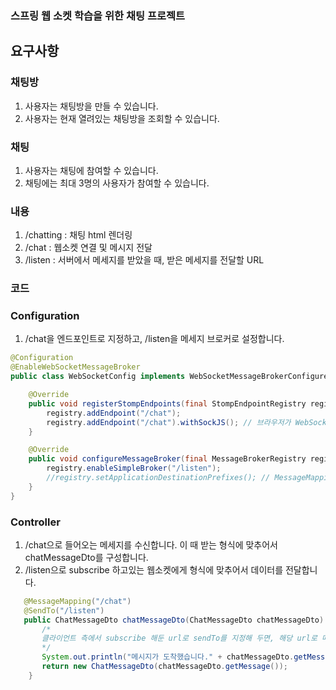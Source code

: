 ### 스프링 웹 소켓 학습을 위한 채팅 프로젝트

## 요구사항

### 채팅방
1. 사용자는 채팅방을 만들 수 있습니다.
2. 사용자는 현재 열려있는 채팅방을 조회할 수 있습니다.

### 채팅
1. 사용자는 채팅에 참여할 수 있습니다.
2. 채팅에는 최대 3명의 사용자가 참여할 수 있습니다.

### 내용
1. /chatting : 채팅 html 렌더링
2. /chat : 웹소켓 연결 및 메시지 전달
3. /listen : 서버에서 메세지를 받았을 때, 받은 메세지를 전달할 URL 

### 코드
### Configuration
1. /chat을 엔드포인트로 지정하고, /listen을 메세지 브로커로 설정합니다.
``` Java
@Configuration
@EnableWebSocketMessageBroker
public class WebSocketConfig implements WebSocketMessageBrokerConfigurer {

    @Override
    public void registerStompEndpoints(final StompEndpointRegistry registry) {
        registry.addEndpoint("/chat");
        registry.addEndpoint("/chat").withSockJS(); // 브라우저가 WebSocket을 지원하지 않는 경우 대체 메시징 옵션 사용
    }

    @Override
    public void configureMessageBroker(final MessageBrokerRegistry registry) {
        registry.enableSimpleBroker("/listen");
        //registry.setApplicationDestinationPrefixes(); // MessageMapping에 접두어 넣을 수 있음.
    }
}
```



### Controller
1. /chat으로 들어오는 메세지를 수신합니다. 이 때 받는 형식에 맞추어서 chatMessageDto를 구성합니다.
2. /listen으로 subscribe 하고있는 웹소켓에게 형식에 맞추어서 데이터를 전달합니다.

``` Java
   @MessageMapping("/chat")
   @SendTo("/listen")
   public ChatMessageDto chatMessageDto(ChatMessageDto chatMessageDto) {
       /*
       클라이언트 측에서 subscribe 해둔 url로 sendTo를 지정해 두면, 해당 url로 메시지가 전송됩니다.
       */
       System.out.println("메시지가 도착했습니다." + chatMessageDto.getMessage());
       return new ChatMessageDto(chatMessageDto.getMessage());
    }
```

